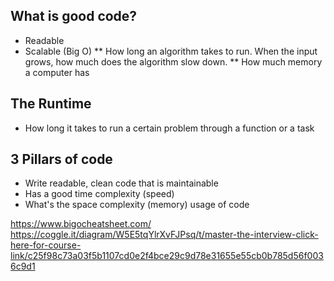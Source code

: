 ## What is good code?

- Readable
- Scalable (Big O)
** How long an algorithm takes to run. When the input grows, how much does the algorithm slow down.
** How much memory a computer has

## The Runtime

- How long it takes to run a certain problem through a function or a task

## 3 Pillars of code 

- Write readable, clean code that is maintainable 
- Has a good time complexity (speed) 
- What's the space complexity (memory) usage of code 

https://www.bigocheatsheet.com/ 
https://coggle.it/diagram/W5E5tqYlrXvFJPsq/t/master-the-interview-click-here-for-course-link/c25f98c73a03f5b1107cd0e2f4bce29c9d78e31655e55cb0b785d56f0036c9d1